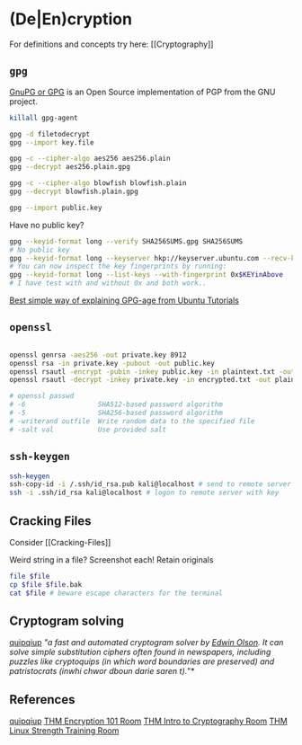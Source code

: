 # (De|En)cryption

For definitions and concepts try here: [[Cryptography]]

## `gpg`

[GnuPG or GPG](https://gnupg.org/) is an Open Source implementation of PGP from the GNU project.
```bash
killall gpg-agent

gpg -d filetodecrypt
gpg --import key.file

gpg -c --cipher-algo aes256 aes256.plain
gpg --decrypt aes256.plain.gpg

gpg -c --cipher-algo blowfish blowfish.plain
gpg --decrypt blowfish.plain.gpg

gpg --import public.key
```

Have no public key?
```bash
gpg --keyid-format long --verify SHA256SUMS.gpg SHA256SUMS
# No public key
gpg --keyid-format long --keyserver hkp://keyserver.ubuntu.com --recv-keys 0x$KEYinAbove
# You can now inspect the key fingerprints by running:
gpg --keyid-format long --list-keys --with-fingerprint 0x$KEYinAbove
# I have test with and without 0x and both work..
```
[Best simple way of explaining GPG-age from Ubuntu Tutorials](https://ubuntu.com/tutorials/how-to-verify-ubuntu#4-retrieve-the-correct-signature-key)
## `openssl`
```bash

openssl genrsa -aes256 -out private.key 8912
openssl rsa -in private.key -pubout -out public.key
openssl rsautl -encrypt -pubin -inkey public.key -in plaintext.txt -out encrypted.txt
openssl rsautl -decrypt -inkey private.key -in encrypted.txt -out plaintext.txt

# openssl passwd  
# -6                  SHA512-based password algorithm
# -5                  SHA256-based password algorithm
# -writerand outfile  Write random data to the specified file
# -salt val           Use provided salt
```

## `ssh-keygen`
```bash
ssh-keygen
ssh-copy-id -i /.ssh/id_rsa.pub kali@localhost # send to remote server
ssh -i .ssh/id_rsa kali@localhost # logon to remote server with key
```


## Cracking Files
Consider [[Cracking-Files]]

Weird string in a file? Screenshot each! Retain originals
```bash
file $file 
cp $file $file.bak
cat $file # beware escape characters for the terminal
```

## Cryptogram solving

[quipqiup](https://www.quipqiup.com/) *"a fast and automated cryptogram solver by [Edwin Olson](http://april.eecs.umich.edu/people/ebolson). It can solve simple substitution ciphers often found in newspapers, including puzzles like cryptoquips (in which word boundaries are preserved) and patristocrats (inwhi chwor dboun darie saren t).*"*

## References

[quipqiup](https://www.quipqiup.com/) 
[THM Encryption 101 Room](https://tryhackme.com/r/room/encryptioncrypto101)
[THM Intro to Cryptography Room](https://tryhackme.com/r/room/cryptographyintro)
[THM Linux Strength Training Room](https://tryhackme.com/r/room/linuxstrengthtraining)